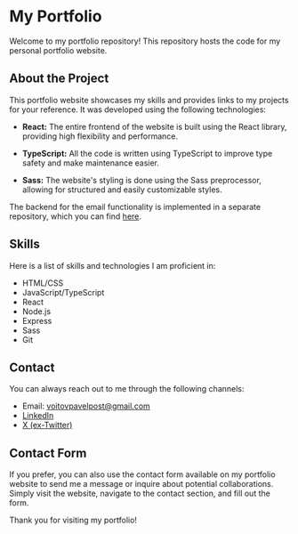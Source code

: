 # My Portfolio

Welcome to my portfolio repository! This repository hosts the code for my personal portfolio website.

## About the Project

This portfolio website showcases my skills and provides links to my projects for your reference. It was developed using the following technologies:

- **React:** The entire frontend of the website is built using the React library, providing high flexibility and performance.

- **TypeScript:** All the code is written using TypeScript to improve type safety and make maintenance easier.

- **Sass:** The website's styling is done using the Sass preprocessor, allowing for structured and easily customizable styles.

The backend for the email functionality is implemented in a separate repository, which you can find [here](https://github.com/PavelVoitov/portfolio-gmail-smtp.git).

## Skills

Here is a list of skills and technologies I am proficient in:

- HTML/CSS
- JavaScript/TypeScript
- React
- Node.js
- Express
- Sass
- Git

## Contact

You can always reach out to me through the following channels:

- Email: voitovpavelpost@gmail.com
- [LinkedIn](https://www.linkedin.com/in/pavel-voitov/)
- [X (ex-Twitter)](https://x.com/pavel_voitov?t=xL5hyoZuhR0s7vc6-twB0g&s=09)

## Contact Form

If you prefer, you can also use the contact form available on my portfolio website to send me a message or inquire about potential collaborations. Simply visit the website, navigate to the contact section, and fill out the form.

Thank you for visiting my portfolio!
